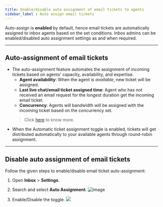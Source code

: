 ```yaml
---
title: Enable/disable auto assignment of email tickets to agents
sidebar_label : Auto assign email tickets
---
```


Auto-assign is **enabled** by default, hence email tickets are automatically assigned to inbox agents based on the set conditions. Inbox admins can be enabled/disabled auto assignment settings as and when required. 

----

## Auto-assignment of email tickets 

- The auto-assignment feature automates the assignment of incoming tickets based on agents' capacity, availability, and expertise. 
    - **Agent availability**: When the agent is *available*, new ticket will be assigned. 
    - **Last live chat/email ticket assigned time**: Agent who has not received an email request for the longest duration get the incoming email ticket.
    - **Concurrency**: Agents will bandwidth will be assigned with the incoming ticket based on the concurrency set. 
    > Click [here](https://docs.yellow.ai/docs/platform_concepts/inbox/inbox_setup/assignmentlogic) to know more.
- When the Automatic ticket assignment toggle is enabled, tickets will get distributed automatically to your available agents through round-robin assignment.
  
-----
  
## Disable auto assignment of email tickets

Follow the given steps to enable/disable email ticket auto-assignment:

  

1. Open **Inbox** > **Settings**.
2. Search and select **Auto Assignment**.
    ![image](https://imgur.com/GFap1am.png)

3. Enable/Disable the toggle.
    ![](https://i.imgur.com/1StI1XM.png)